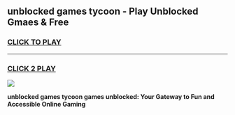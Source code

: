 
## unblocked games tycoon - Play Unblocked Gmaes & Free
<h3>
<a href="https://news.freeplayer.one?title=unblocked_games_tycoon&ref=16F">CLICK TO PLAY</a></h3>
<hr>

<h3>
<a href="https://news.freeplayer.one?title=unblocked_games_tycoon&ref=16F">CLICK 2 PLAY</a>
  
</h3>

<a href="https://news.freeplayer.one?title=unblocked_games_tycoon&ref=16F/"><img src="https://clearcache.store/games.png"></a>


**unblocked games tycoon games unblocked: Your Gateway to Fun and Accessible Online Gaming**

